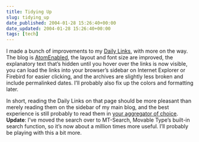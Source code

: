 ```yaml
---
title: Tidying Up
slug: tidying_up
date_published: 2004-01-28 15:26:40+00:00
date_updated: 2004-01-28 15:26:40+00:00
tags: [tech]
---
```

I made a bunch of improvements to my [Daily Links](http://www.dashes.com/links/), with more on the way. The blog is [AtomEnabled](http://www.dashes.com/links/atom.xml), the layout and font size are improved, the explanatory text that’s hidden until you hover over the links is now visible, you can load the links into your browser’s sidebar on Internet Explorer or Firebird for easier clicking, and the archives are slightly less broken and include permalinked dates. I’ll probably also fix up the colors and formatting later.

In short, reading the Daily Links on that page should be more pleasant than merely reading them on the sidebar of my main blog, and the best experience is still probably to read them in [your aggregator of choice](http://www.atomenabled.org/everyone/atomenabled/).
**Update**: I’ve moved the search over to MT-Search, Movable Type’s built-in search function, so it’s now about a million times more useful. I’ll probably be playing with this a bit more.
